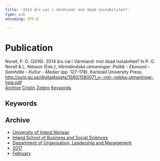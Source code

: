```yaml
---
title: '2014 års val i Värmland: mot ökad instabilitet?'
type: pub
encoding: UTF-8

---
```

<h1>Publication</h1>
<article id="csl-bib-container-4QRYQ2BB" class="csl-bib-container">
  <div class="csl-bib-body"> <div class="csl-entry">Norell, P. O. (2016). 2014 års val i Värmland: mot ökad instabilitet? In P. O. Norell &#38; L. Nilsson (Eds.), <i>Värmländska utmaningar: Politik - Ekonomi - Samhälle - Kultur - Medier</i> (pp. 127–178). Karlstad University Press. <a href="http://som.gu.se/digitalAssets/1580/1580071_v--rml--ndska-utmaningar-hela.pdf">http://som.gu.se/digitalAssets/1580/1580071_v--rml--ndska-utmaningar-hela.pdf</a></div> </div>
  <div class="csl-bib-buttons">
    <a href="#taxonomy-article-4QRYQ2BB" alt="archive" class="csl-bib-button">Archive</a>
    <a href="https://app.cristin.no/results/show.jsf?id=1445232" alt="Cristin" class="csl-bib-button">Cristin</a>
    <a href="http://zotero.org/groups/5881554/items/4QRYQ2BB" alt="Zotero" class="csl-bib-button">Zotero</a>
    <a href="#keywords-article-4QRYQ2BB" alt="keywords" class="csl-bib-button">Keywords</a>
  </div>
  <div id="csl-bib-meta-container-4QRYQ2BB"></div>
</article>
<div id="csl-bib-meta-4QRYQ2BB" class="csl-bib-meta">
  <article id="keywords-article-4QRYQ2BB" class="keywords-article">
    <h1>Keywords</h1>
    
  </article>
  <article id="taxonomy-article-4QRYQ2BB" class="taxonomy-article">
    <h1>Archive</h1>
    <ul>
      <li><a href="{{< params subfolder >}}en/archive/?key=3DCRN523">University of Inland Norway</a></li>
      <li><a href="{{< params subfolder >}}en/archive/?key=DU8Q9LN9">Inland School of Business and Social Sciences</a></li>
      <li><a href="{{< params subfolder >}}en/archive/?key=4LUWR3ZM">Department of Organisation, Leadership and Management</a></li>
      <li><a href="{{< params subfolder >}}en/archive/?key=KF5I8TQ8">2017</a></li>
      <li><a href="{{< params subfolder >}}en/archive/?key=Q5ZAHYMT">February</a></li>
    </ul>
  </article>
</div>
